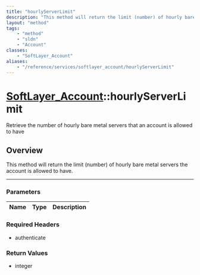 ```yaml
---
title: "hourlyServerLimit"
description: "This method will return the limit (number) of hourly bare metal servers the account is allowed to have."
layout: "method"
tags:
    - "method"
    - "sldn"
    - "Account"
classes:
    - "SoftLayer_Account"
aliases:
    - "/reference/services/softlayer_account/hourlyServerLimit"
---
```

# [SoftLayer_Account](/reference/services/SoftLayer_Account)::hourlyServerLimit

Retrieve the number of hourly bare metal servers that an account is allowed to have 


## Overview 
This method will return the limit (number) of hourly bare metal servers the account is allowed to have. 

-----

### Parameters 
|Name | Type | Description |
| --- | --- | --- |


### Required Headers
* authenticate


### Return Values
* integer




